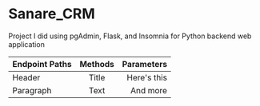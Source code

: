 # Sanare_CRM
Project I did using pgAdmin, Flask, and Insomnia for Python backend web application 

| Endpoint Paths      | Methods | Parameters     |
| :---        |    :----:   |          ---: |
| Header      | Title       | Here's this   |
| Paragraph   | Text        | And more      |
